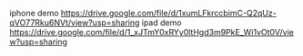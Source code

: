 iphone demo https://drive.google.com/file/d/1xumLFkrccbimC-Q2qUz-qVO77Rku6NVt/view?usp=sharing
ipad demo https://drive.google.com/file/d/1_xJTmY0xRYy0ltHgd3m9PkE_Wi1vOt0V/view?usp=sharing

